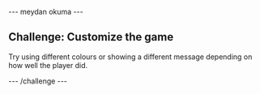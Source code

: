 \--- meydan okuma \---

## Challenge: Customize the game

Try using different colours or showing a different message depending on how well the player did.

\--- /challenge \---